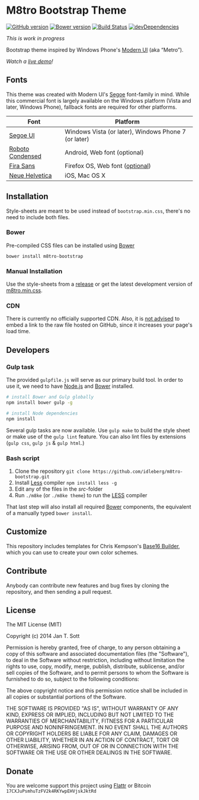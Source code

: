 # M8tro Bootstrap Theme

[![GitHub version](https://badge.fury.io/gh/idleberg%2Fm8tro-bootstrap.svg)](http://badge.fury.io/gh/idleberg%2Fm8tro-bootstrap) [![Bower version](https://badge.fury.io/bo/m8tro-bootstrap.svg)](http://badge.fury.io/bo/m8tro-bootstrap) [![Build Status](https://secure.travis-ci.org/idleberg/m8tro-bootstrap.svg)](http://travis-ci.org/idleberg/m8tro-bootstrap) [![devDependencies](https://david-dm.org/idleberg/m8tro-bootstrap/dev-status.svg)](https://david-dm.org/idleberg/m8tro-bootstrap#info=devDependencies)

*This is work in progress*

Bootstrap theme inspired by Windows Phone's [Modern UI](http://msdn.microsoft.com/en-us/library/windows/apps/dn465800.aspx) (aka “Metro”).

*Watch a [live demo](http://idleberg.github.io/m8tro-bootstrap/)!*

## Fonts

This theme was created with Modern UI's [Segoe](http://www.microsoft.com/typography/fonts/family.aspx?FID=331) font-family in mind. While this commercial font is largely available on the Windows platform (Vista and later, Windows Phone), fallback fonts are required for other platforms. 

Font | Platform
-----|---------
[Segoe UI](http://www.microsoft.com/typography/fonts/family.aspx?FID=331)         | Windows Vista (or later), Windows Phone 7 (or later)
[Roboto Condensed](http://www.google.com/fonts/specimen/Roboto+Condensed) | Android, Web font (optional)
[Fira Sans](http://mozilla.github.io/Fira/)        | Firefox OS, Web font ([optional](http://www.google.com/fonts/specimen/Fira+Sans))
[Neue Helvetica](http://www.linotype.com/1266/neuehelvetica-family.html)   | iOS, Mac OS X

## Installation

Style-sheets are meant to be used instead of `bootstrap.min.css`, there's no need to include both files.

### Bower

Pre-compiled CSS files can be installed using [Bower](http://bower.io/)

    bower install m8tro-bootstrap

### Manual Installation

Use the style-sheets from a [release](https://github.com/idleberg/m8tro-bootstrap/releases) or get the latest development version of [m8tro.min.css](https://raw.githubusercontent.com/idleberg/m8tro-bootstrap/master/dist/css/m8tro.min.css).

### CDN

There is currently no officially supported CDN. Also, it is [not advised](http://stackoverflow.com/a/5503156/1329116) to embed a link to the raw file hosted on GitHub, since it increases your page's load time.

## Developers

### Gulp task

The provided `gulpfile.js` will serve as our primary build tool. In order to use it, we need to have [Node.js](http://nodejs.org/download/) and [Bower](http://bower.io/) installed.

```bash
# install Bower and Gulp globally
npm install bower gulp -g

# install Node dependencies
npm install
```

Several gulp tasks are now available. Use `gulp make` to build the style sheet or make use of the `gulp lint` feature. You can also lint files by extensions (`gulp css`, `gulp js` & `gulp html`.)

### Bash script

1. Clone the repository `git clone https://github.com/idleberg/m8tro-bootstrap.git`
2. Install [Less](http://lesscss.org/) compiler `npm install less -g`
3. Edit any of the files in the *src*-folder
4. Run `./m8ke` (or `./m8ke theme`) to run the [LESS](http://lesscss.org/) compiler

That last step will also install all required [Bower](http://bower.io/) components, the equivalent of a manually typed `bower install`.

## Customize

This repository includes templates for Chris Kempson's [Base16 Builder](https://github.com/chriskempson/base16-builder), which you can use to create your own color schemes.

## Contribute

Anybody can contribute new features and bug fixes by cloning the repository, and then sending a pull request.

## License

The MIT License (MIT)

Copyright (c) 2014 Jan T. Sott

Permission is hereby granted, free of charge, to any person obtaining a copy of this software and associated documentation files (the "Software"), to deal in the Software without restriction, including without limitation the rights to use, copy, modify, merge, publish, distribute, sublicense, and/or sell copies of the Software, and to permit persons to whom the Software is furnished to do so, subject to the following conditions:

The above copyright notice and this permission notice shall be included in all copies or substantial portions of the Software.

THE SOFTWARE IS PROVIDED "AS IS", WITHOUT WARRANTY OF ANY KIND, EXPRESS OR IMPLIED, INCLUDING BUT NOT LIMITED TO THE WARRANTIES OF MERCHANTABILITY, FITNESS FOR A PARTICULAR PURPOSE AND NONINFRINGEMENT. IN NO EVENT SHALL THE AUTHORS OR COPYRIGHT HOLDERS BE LIABLE FOR ANY CLAIM, DAMAGES OR OTHER LIABILITY, WHETHER IN AN ACTION OF CONTRACT, TORT OR OTHERWISE, ARISING FROM, OUT OF OR IN CONNECTION WITH THE SOFTWARE OR THE USE OR OTHER DEALINGS IN THE SOFTWARE.

## Donate

You are welcome support this project using [Flattr](https://flattr.com/submit/auto?user_id=idleberg&url=https://github.com/idleberg/m8tro-bootstrap) or Bitcoin `17CXJuPsmhuTzFV2k4RKYwpEHVjskJktRd`